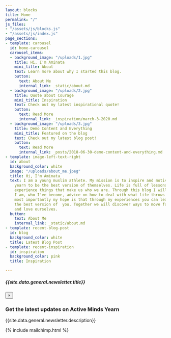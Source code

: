 ```yaml
---
layout: blocks
title: Home
permalink: "/"
js_files:
- "/assets/js/blocks.js"
- "/assets/js/index.js"
page_sections:
- template: carousel
  id: home-carousel
  carousel_items:
  - background_image: "/uploads/1.jpg"
    title: Hi, I'm Aminata
    mini_title: About
    text: Learn more about why I started this blog.
    button:
      text: About Me
      internal_link: _static/about.md
  - background_image: "/uploads/2.jpg"
    title: Quote about Courage
    mini_title: Inspiration
    text: Check out my latest inspirational quote!
    button:
      text: Read More
      internal_link: _inspiration/march-3-2020.md
  - background_image: "/uploads/3.jpg"
    title: Demo Content and Everything
    mini_title: Featured on the blog
    text: Check out my latest blog post!
    button:
      text: Read More
      internal_link: _posts/2018-06-30-demo-content-and-everything.md
- template: image-left-text-right
  id: about
  background_color: white
  image: "/uploads/about_me.jpeg"
  title: Hi, I'm Aminata
  text: I am a young muslim athlete. My mission is to inspire and motivate all who
    yearn to be the best version of themselves. Life is full of lessons and we all
    experience things that make us who we are. Through this blog I will voice who
    I am, who I've become, advice on how to deal with what life throws at us, but
    most importantly my hope is that through my experiences you can learn how to become
    the best version of  you. Together we will discover ways to move forward, grow,
    and love ourselves.
  button:
    text: About Me
    internal_link: _static/about.md
- template: recent-blog-post
  id: blog
  background_color: white
  title: Latest Blog Post
- template: recent-inspiration
  id: inspiration
  background_color: pink
  title: Inspiration

---
```

<!-- Modal -->
<div class="modal fade" id="newsletterModal" tabindex="-1" role="dialog" aria-labelledby="newsletterModalLabel" aria-hidden="true">
  <div class="modal-dialog" role="document">
    <div class="modal-content">
      <div class="modal-header">
        <h5 class="modal-title" id="newsletterModalLabel">{{site.data.general.newsletter.title}}</h5>
        <button type="button" class="close" data-dismiss="modal" aria-label="Close">
          <span aria-hidden="true">&times;</span>
        </button>
      </div>
      <div class="modal-body">
        <h3 class="newsletter-title">Get the latest updates on Active Minds Yearn</h3>
        <p class="newsletter-description">{{site.data.general.newsletter.description}}</p>
        {% include mailchimp.html %}
      </div>
    </div>
  </div>
</div>